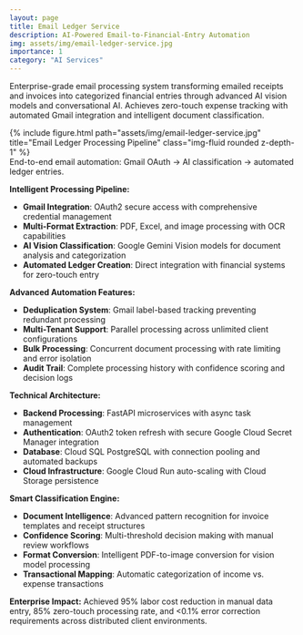 ```yaml
---
layout: page
title: Email Ledger Service
description: AI-Powered Email-to-Financial-Entry Automation
img: assets/img/email-ledger-service.jpg
importance: 1
category: "AI Services"
---
```


Enterprise-grade email processing system transforming emailed receipts and invoices into categorized financial entries through advanced AI vision models and conversational AI. Achieves zero-touch expense tracking with automated Gmail integration and intelligent document classification.

<div class="row justify-content-sm-center">
    <div class="col-sm mt-3 mt-md-0">
        {% include figure.html path="assets/img/email-ledger-service.jpg" title="Email Ledger Processing Pipeline" class="img-fluid rounded z-depth-1" %}
    </div>
</div>
<div class="caption">
    End-to-end email automation: Gmail OAuth → AI classification → automated ledger entries.
</div>

**Intelligent Processing Pipeline:**
- **Gmail Integration**: OAuth2 secure access with comprehensive credential management
- **Multi-Format Extraction**: PDF, Excel, and image processing with OCR capabilities
- **AI Vision Classification**: Google Gemini Vision models for document analysis and categorization
- **Automated Ledger Creation**: Direct integration with financial systems for zero-touch entry

**Advanced Automation Features:**
- **Deduplication System**: Gmail label-based tracking preventing redundant processing
- **Multi-Tenant Support**: Parallel processing across unlimited client configurations
- **Bulk Processing**: Concurrent document processing with rate limiting and error isolation
- **Audit Trail**: Complete processing history with confidence scoring and decision logs

**Technical Architecture:**
- **Backend Processing**: FastAPI microservices with async task management
- **Authentication**: OAuth2 token refresh with secure Google Cloud Secret Manager integration
- **Database**: Cloud SQL PostgreSQL with connection pooling and automated backups
- **Cloud Infrastructure**: Google Cloud Run auto-scaling with Cloud Storage persistence

**Smart Classification Engine:**
- **Document Intelligence**: Advanced pattern recognition for invoice templates and receipt structures
- **Confidence Scoring**: Multi-threshold decision making with manual review workflows
- **Format Conversion**: Intelligent PDF-to-image conversion for vision model processing
- **Transactional Mapping**: Automatic categorization of income vs. expense transactions

**Enterprise Impact:** Achieved 95% labor cost reduction in manual data entry, 85% zero-touch processing rate, and <0.1% error correction requirements across distributed client environments.
